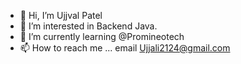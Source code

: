 - 👋 Hi, I’m Ujjval Patel
- 👀 I’m interested in Backend Java.
- 🌱 I’m currently learning @Promineotech
- 📫 How to reach me ... email Ujjali2124@gmail.com
